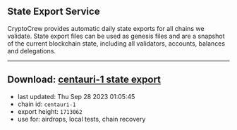 ## State Export Service
CryptoCrew provides automatic daily state exports for all chains we validate. State export files can be used as genesis files and are a snapshot of the current blockchain state, including all validators, accounts, balances and delegations.

---
**Download: [centauri-1 state export](https://dl.ccvalidators.com/SERVICE/composable/centauri-1_export_1713062.json)**
---

- last updated: Thu Sep 28 2023 01:05:45
- chain id: `centauri-1`
- export height: `1713062`
- use for: airdrops, local tests, chain recovery
